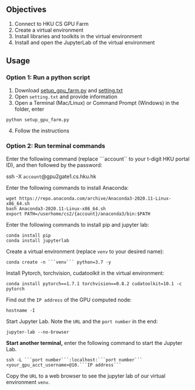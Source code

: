 
## __Objectives__
1. Connect to HKU CS GPU Farm
2. Create a virtual environment
3. Install libraries and toolkits in the virtual environment
4. Install and open the JupyterLab of the virtual environment



## __Usage__

### Option 1: Run a python script

1. Download <a href="https://github.com/WuKunhuan/HKU_COMP3340/blob/main/HKU%20CS%20GPU%20Farm/setup_gpu_farm.py" target="_blank">setup_gpu_farm.py</a> and <a href="https://github.com/WuKunhuan/HKU_COMP3340/blob/main/HKU%20CS%20GPU%20Farm/setting.txt" target="_blank">setting.txt</a>
2. Open ```setting.txt``` and provide information
3. Open a Terminal (Mac/Linux) or Command Prompt (Windows) in the folder, enter 
```python
python setup_gpu_farm.py
```
4. Follow the instructions

### Option 2: Run terminal commands

Enter the following command (replace ```account`` to your t-digit HKU portal ID), and then followed by the password: 

ssh -X ```account```@gpu2gate1.cs.hku.hk

Enter the following commands to install Anaconda: 

```
wget https://repo.anaconda.com/archive/Anaconda3-2020.11-Linux-x86_64.sh
bash Anaconda3-2020.11-Linux-x86_64.sh
export PATH=/userhome/cs2/{account}/anaconda3/bin:$PATH
```

Enter the following commands to install pip and jupyter lab: 

```
conda install pip
conda install jupyterlab
```

Create a virtual environment (replace ```venv``` to your desired name): 

```
conda create -n ```venv``` python=3.7 -y
```

Install Pytorch, torchvision, cudatoolkit in the virtual environment: 

```
conda install pytorch==1.7.1 torchvision==0.8.2 cudatoolkit=10.1 -c pytorch
```

Find out the ```IP address``` of the GPU computed node: 

```
hostname -I
```

Start Jupyter Lab. Note the ```URL``` and the ```port number``` in the end: 

```
jupyter-lab --no-browser
```

__Start another terminal,__ enter the following command to start the Jupyter Lab. 
```
ssh -L ```port number```:localhost:```port number``` <your_gpu_acct_username>@10.```IP address```
```

Copy the ```URL``` to a web browser to see the jupyter lab of our virtual environment ```venv```. 
